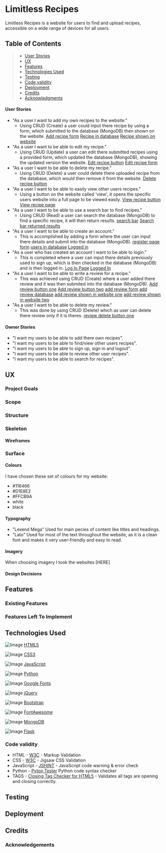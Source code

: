 # Limitless Recipes

Limitless Recipes is a website for users to find and upload recipes, accessible on a wide range of devices for all users.

## Table of Contents 
> - [User Stories](#user-stories)
> - [UX](#ux)
> - [Features](#features)
> - [Technologies Used](#technologies-used)
> - [Testing](#testing)
> - [Code validity](#code-validity)
> - [Deployment](#deployment)
> - [Credits](#credits)
> - [Acknowledgments](#acknowledgments)


#### User Stories
- "As a user I want to add my own recipes to the website."
  - Using CRUD (Create) a user could input there recipe by using a form, which submitted to the database (MongoDB) then shown on the website. [Add recipe form](../images/recipe-form.png) [Recipe in database](recipe-database.png) [Recipe shown on website](recipe-site.png)
- "As a user I want to be able to edit my recipe."
  - Using CRUD (Update) a user can edit there submitted recipes using a provided form, which updated the database (MongoDB), showing the updated version the website. [Edit recipe button](edit-recipe-button.png) [Edit recipe form](edit-recipe-form.png)
- "As a user I want to be able to delete my recipe."
  - Using CRUD (Delete) a user could delete there uploaded recipe from the database, which would then remove it from the website. [Delete recipe button](delete-recipe-form.png)
- "As a user I want to be able to easily view other users recipes."
  - Using a button on the website called 'view', it opens the specific users website into a full page to be viewed easily. [View recipe button](view-recipe-button.png) [View recipe page](view-recipe-page.png)
- "As a user I want to be able to use a search bar to find recipes."
  - Using CRUD (Read) a user can search the database (MongoDB) to find a specific recipe, it will then return results. [search bar](search-bar.png) [Search bar returned results](search-bar-results.png)
- "As a user I want to be able to create an account."
  - This is accomplished by adding a form where the user can input there details and submit into the database (MongoDB). [register page form](register-img.png) [users in database](user-database.png) [Logged in](user-loggedin.png)
- "As a user who has created an account I want to be able to login."
  - This is completed where a user can input there details previously used to sign up, which is then checked in the database (MongoDB) and is then logged in. [Log In Page](log-in-page.png) [Logged In](user-loggedin.png)
- "As a user I want to be able to write a review for a recipe."
  - This was achieved using CRUD (Create) where a user added there review and it was then submited into the database (MongoDB). [Add review button one](add-review-button-one.png) [Add review button two](add-review-button-two.png) [add review form](add-review-form.png) [add review database](review-database.png) [add review shown in website one](review-shown-one.png) [add review shown in website two](review-shown-one.png)
- "As a user I want to be able to delete my review."
  - This was done by using CRUD (Delete) which as user can delete there review only if it is theres. [review delete button one](review-delete.png)

#### Owner Stories
- "I want my users to be able to add there own recipes".
- "I want my users to be able to find/view other users recipes".
- "I want my users to be able to sign up, sign in and logout".
- "I want my users to be able to review other user recipes".
- "I want my users to be able to search for recipes".

## UX

### Project Goals

### Scope

### Structure

### Skeleton

#### Wireframes

### Surface

#### Colours
I have chosen these set of colours for my website:

* #116466 
* #D1E8E2 
* #FFCB9A 
* white
* black

#### Typography
* "Lexend Mega" Used for main pecies of content like titles and headings.
* "Lato" Used for most of the text throughout the website, as it is a clean font and makes it very user-friendly and easy to read.

#### Imagery
When choosing imagery I took the websites [HERE]

#### Design Decisions

## Features

### Existing Features

### Features Left To Implement

## Technologies Used

![Image](https://res.cloudinary.com/jimlynx/image/upload/v1593529419/Logos/html5-50_groo6o.png) [HTML5](https://en.wikipedia.org/wiki/HTML5)

![Image](https://res.cloudinary.com/jimlynx/image/upload/v1593529419/Logos/CSS3-50_slrv0x.png) [CSS3](https://en.wikipedia.org/wiki/Cascading_Style_Sheets)

![Image](https://res.cloudinary.com/jimlynx/image/upload/v1597668963/Logos/js50_fcj8kt.png) [JavaScript](https://en.wikipedia.org/wiki/JavaScript)

![Image](https://res.cloudinary.com/jimlynx/image/upload/v1605958609/Logos/python50.png) [Python](https://en.wikipedia.org/wiki/Python_(programming_language))

![Image](https://res.cloudinary.com/jimlynx/image/upload/v1593528776/Logos/GoogleFonts-50_mx57p6.png) [Google Fonts](https://fonts.google.com/)

![Image](https://res.cloudinary.com/jimlynx/image/upload/v1600683635/Logos/jquery-50.png) [jQuery](https://jquery.com/)

![Image](https://res.cloudinary.com/jimlynx/image/upload/v1593528776/Logos/Bootstrap-50_khpj57.png) [Bootstrap](https://getbootstrap.com/)

![Image](https://res.cloudinary.com/jimlynx/image/upload/v1593528776/Logos/fontawesome-50_r5df5h.png) [FontAwesome](https://fontawesome.com/)

![Image](https://res.cloudinary.com/jimlynx/image/upload/v1605958236/Logos/mongo50.png) [MongoDB](https://www.mongodb.com/)

![Image](https://res.cloudinary.com/jimlynx/image/upload/v1605958236/Logos/flask50.png) [Flask](https://flask.palletsprojects.com/en/1.1.x/)

### Code validity

- HTML - [W3C](https://validator.w3.org/) - Markup Validation
- CSS - [W3C](https://jigsaw.w3.org/css-validator/) - Jigsaw CSS Validation
- JavaScript - [JSHINT](https://jshint.com/) - JavaScript code warning & error check
- Python - [Pyton Tester](https://extendsclass.com/python-tester.html) Python code syntax checker
- TAGS - [Closing Tag Checker for HTML5](https://www.aliciaramirez.com/closing-tags-checker/) - Validates all tags are opening and closing correctly.

## Testing

## Deployment


## Credits 

### Acknowledgements 